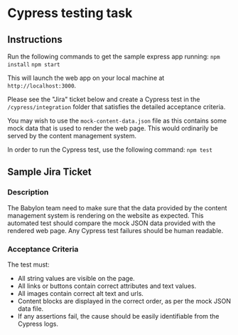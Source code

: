 # Cypress testing task

## Instructions

Run the following commands to get the sample express app running:
`npm install`
`npm start`

This will launch the web app on your local machine at `http://localhost:3000`.

Please see the "Jira" ticket below and create a Cypress test in the `/cypress/integration` folder that satisfies the detailed acceptance criteria.

You may wish to use the `mock-content-data.json` file as this contains some mock data that is used to render the web page.  This would ordinarily be served by the content management system.

In order to run the Cypress test, use the following command:
`npm test`

## Sample Jira Ticket

### Description

The Babylon team need to make sure that the data provided by the content management system is rendering on the website as expected.  This automated test should compare the mock JSON data provided with the rendered web page.  Any Cypress test failures should be human readable.

### Acceptance Criteria

The test must:

- All string values are visible on the page.
- All links or buttons contain correct attributes and text values.
- All images contain correct alt text and urls.
- Content blocks are displayed in the correct order, as per the mock JSON data file.
- If any assertions fail, the cause should be easily identifiable from the Cypress logs.
